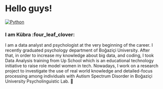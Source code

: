 # Hello guys!
<p>
<a href="https://github.com/search?q=user%3ADenverCoder1+language%3Apython"><img alt="Python" src="https://img.shields.io/badge/Python-14354C.svg?logo=python&logoColor=white"></a>
</p> 
<h3>I am Kübra :four_leaf_clover: </h3> 
I am a data analyst and psychologist at the very beginning of the career. I recently graduated psychology department of Boğaziçi University. After that, in order to increase my knowledge about big data, and coding, I took Data Analysis training from Up School which is an educational technology initiative to raise role model women in tech. Nowadays, I work on a research project to investigate the use of real world knowledge and
detailed-focus processing among individuals with Autism Spectrum Disorder in Boğaziçi University Psycholinguistic Lab. 🚀
